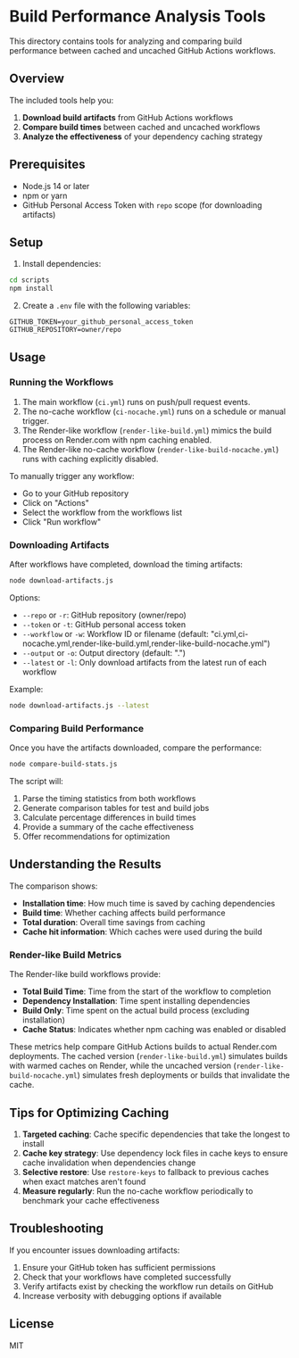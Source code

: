 # Build Performance Analysis Tools

This directory contains tools for analyzing and comparing build performance between cached and uncached GitHub Actions workflows.

## Overview

The included tools help you:

1. **Download build artifacts** from GitHub Actions workflows
2. **Compare build times** between cached and uncached workflows
3. **Analyze the effectiveness** of your dependency caching strategy

## Prerequisites

- Node.js 14 or later
- npm or yarn
- GitHub Personal Access Token with `repo` scope (for downloading artifacts)

## Setup

1. Install dependencies:

```bash
cd scripts
npm install
```

2. Create a `.env` file with the following variables:

```
GITHUB_TOKEN=your_github_personal_access_token
GITHUB_REPOSITORY=owner/repo
```

## Usage

### Running the Workflows

1. The main workflow (`ci.yml`) runs on push/pull request events.
2. The no-cache workflow (`ci-nocache.yml`) runs on a schedule or manual trigger.
3. The Render-like workflow (`render-like-build.yml`) mimics the build process on Render.com with npm caching enabled.
4. The Render-like no-cache workflow (`render-like-build-nocache.yml`) runs with caching explicitly disabled.

To manually trigger any workflow:
- Go to your GitHub repository
- Click on "Actions"
- Select the workflow from the workflows list
- Click "Run workflow"

### Downloading Artifacts

After workflows have completed, download the timing artifacts:

```bash
node download-artifacts.js
```

Options:
- `--repo` or `-r`: GitHub repository (owner/repo)
- `--token` or `-t`: GitHub personal access token
- `--workflow` or `-w`: Workflow ID or filename (default: "ci.yml,ci-nocache.yml,render-like-build.yml,render-like-build-nocache.yml")
- `--output` or `-o`: Output directory (default: ".")
- `--latest` or `-l`: Only download artifacts from the latest run of each workflow

Example:
```bash
node download-artifacts.js --latest
```

### Comparing Build Performance

Once you have the artifacts downloaded, compare the performance:

```bash
node compare-build-stats.js
```

The script will:
1. Parse the timing statistics from both workflows
2. Generate comparison tables for test and build jobs
3. Calculate percentage differences in build times
4. Provide a summary of the cache effectiveness
5. Offer recommendations for optimization

## Understanding the Results

The comparison shows:

- **Installation time**: How much time is saved by caching dependencies
- **Build time**: Whether caching affects build performance
- **Total duration**: Overall time savings from caching
- **Cache hit information**: Which caches were used during the build

### Render-like Build Metrics

The Render-like build workflows provide:

- **Total Build Time**: Time from the start of the workflow to completion
- **Dependency Installation**: Time spent installing dependencies
- **Build Only**: Time spent on the actual build process (excluding installation)
- **Cache Status**: Indicates whether npm caching was enabled or disabled

These metrics help compare GitHub Actions builds to actual Render.com deployments. The cached version (`render-like-build.yml`) simulates builds with warmed caches on Render, while the uncached version (`render-like-build-nocache.yml`) simulates fresh deployments or builds that invalidate the cache.

## Tips for Optimizing Caching

1. **Targeted caching**: Cache specific dependencies that take the longest to install
2. **Cache key strategy**: Use dependency lock files in cache keys to ensure cache invalidation when dependencies change
3. **Selective restore**: Use `restore-keys` to fallback to previous caches when exact matches aren't found
4. **Measure regularly**: Run the no-cache workflow periodically to benchmark your cache effectiveness

## Troubleshooting

If you encounter issues downloading artifacts:

1. Ensure your GitHub token has sufficient permissions
2. Check that your workflows have completed successfully
3. Verify artifacts exist by checking the workflow run details on GitHub
4. Increase verbosity with debugging options if available

## License

MIT 